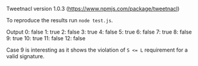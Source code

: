 Tweetnacl version 1.0.3 (https://www.npmjs.com/package/tweetnacl)

To reproduce the results run `node test.js`.

Output
0: false
1: true
2: false
3: true
4: false
5: true
6: false
7: true
8: false
9: true
10: true
11: false
12: false

Case 9 is interesting as it shows the violation of `S <= L` requirement for a valid signature.

